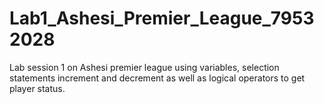 # Lab1_Ashesi_Premier_League_79532028
Lab session 1 on Ashesi premier league using variables, selection statements increment and decrement as well as logical operators to get player status.
